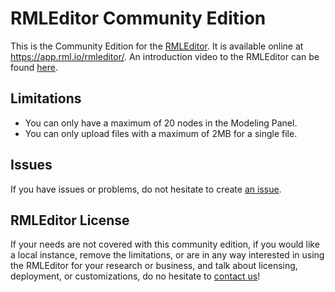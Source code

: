 # RMLEditor Community Edition

This is the Community Edition for the [RMLEditor](https://rml.io/tools/rmleditor/).
It is available online at https://app.rml.io/rmleditor/.
An introduction video to the RMLEditor can be found [here](https://www.youtube.com/watch?v=2y3M8QuGZpY).

## Limitations

- You can only have a maximum of 20 nodes in the Modeling Panel.
- You can only upload files with a maximum of 2MB for a single file.

## Issues

If you have issues or problems,
do not hesitate to create [an issue](https://github.com/RMLio/rmleditor-community/issues/new).

## RMLEditor License

If your needs are not covered with this community edition,
if you would like a local instance, remove the limitations,
or are in any way interested in using the RMLEditor for your research or business,
and talk about licensing, deployment, or customizations,
do no hesitate to [contact us](mailto:info@rml.io)!
